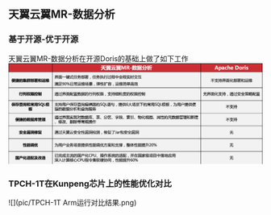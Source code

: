 ## 天翼云翼MR-数据分析
### 基于开源-优于开源
天翼云翼MR-数据分析在开源Doris的基础上做了如下工作
![](pic/MR-Doris.png)

### TPCH-1T在Kunpeng芯片上的性能优化对比
![](pic/TPCH-1T Arm运行对比结果.png)
